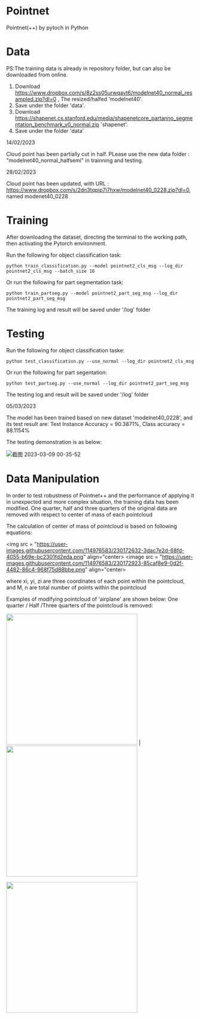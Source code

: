 # Pointnet
Pointnet(++) by pytoch in Python

# Data
PS:The training data is already in repository folder, but can also be downloaded from online.

1. Download https://www.dropbox.com/s/8z2ss05urwqavt6/modelnet40_normal_resampled.zip?dl=0 , The resized/halfed 'modelnet40'.
2. Save under the folder 'data'. 
3. Download https://shapenet.cs.stanford.edu/media/shapenetcore_partanno_segmentation_benchmark_v0_normal.zip 'shapenet'. 
4. Save under the folder 'data'

14/02/2023

Cloud point has been partially cut in half. PLease use the new data folder : "modelnet40_normal_halfsemi" in trainning and testing.

28/02/2023

Cloud point has been updated, with URL : https://www.dropbox.com/s/2dn3tqpip7i7hxw/modelnet40_0228.zip?dl=0, named modenet40_0228
# Training

After downloading the dataset, directing the terminal to the working path, then activating the Pytorch environment. 

Run the following for object classification task:

```
python train_classification.py --model pointnet2_cls_msg --log_dir pointnet2_cls_msg --batch_size 16
```

Or run the following for part segmentation task:
```
python train_partseg.py --model pointnet2_part_seg_msg --log_dir pointnet2_part_seg_msg
```
 

The training log and result will be saved under '/log' folder

# Testing
Run the following for object classification taske:
```
python test_classification.py --use_normal --log_dir pointnet2_cls_msg
``` 


Or run the following for part segentation:
```
python test_partseg.py --use_normal --log_dir pointnet2_part_seg_msg
``` 


The testing log and result will be saved under '/log' folder

05/03/2023

The model has been trained based on new dataset 'modelnet40_0228', and its test result are: Test Instance Accuracy = 90.3871%, Class accuracy = 88.1154%

The testing demonstration is as below:

 

![截图 2023-03-09 00-35-52](https://user-images.githubusercontent.com/114976583/223773410-cce74421-cd36-46f2-8b33-a85f1d3c8644.png) 




# Data Manipulation
In order to test robustness of Pointnet++ and the performance of applying it in unexpected and more complex situation, the training data has been modified. One quarter, half and three quarters of the original data are removed with respect to center of mass of each pointcloud

The calculation of center of mass of pointcloud is based on following equations: 

<img src = "https://user-images.githubusercontent.com/114976583/230172632-3dac7e2d-68fd-4055-b69e-bc2301fd2eda.png" align="center> 
                                                                                                         <image src = "https://user-images.githubusercontent.com/114976583/230172923-85caf8e9-0d2f-4482-86c4-968f75d88bbe.png" align="center>

where xi, yi, zi are three coordinates of each point within the pointcloud, and M, n are total number of points within the pointcloud

Examples of modifying pointcloud of 'airplane' are shown below: 
One quarter / Half /Three quarters of the pointcloud is removed: 

<img src = "https://user-images.githubusercontent.com/114976583/230169282-517eed79-8e81-46b1-b23d-2a0a5284b747.png" width="350" height="350"> | <img src = "https://user-images.githubusercontent.com/114976583/230169509-bb729cd7-ee94-4fa9-8564-f245c5ca3c87.png" width="350" height="350">


<img src = "https://user-images.githubusercontent.com/114976583/230171098-d551fdff-b41e-4a6e-a2a9-cf4cd19571e6.png" width="350" height="350">



